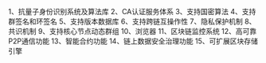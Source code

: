 1、抗量子身份识别系统及算法库
2、CA认证服务体系
3、支持国密算法
4、支持群签名和环签名
5、支持版本数据库
6、支持跨链互操作性
7、隐私保护机制
8、共识机制
9、支持核心节点动态群组
10、浏览器
11、区块链监控系统
12、高可靠P2P通信功能
13、智能合约功能
14、链上数据安全治理功能
15、可扩展区块存储引擎
